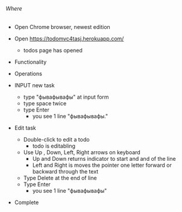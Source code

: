 ###### Where 
* Open Chrome browser, newest edition
* Open https://todomvc4tasj.herokuapp.com/
  - todos page has opened
  
* Functionality
* Operations

 * INPUT new task
   * type "фывафывафы" at input form
   * type space twice
   * type Enter
     - you see 1 line "фывафывафы."
 * Edit task
   * Double-click to edit a todo
     - todo is editabling
   * Use Up , Down, Left, Right arrows on keyboard
     - Up and Down returns indicator to start and and of the line
     - Left and Right is moves the pointer one letter forward or backward through the text
   * Type Delete at the end of line
   * Type Enter
     - you see 1 line "фывафывафы"

 * Complete  
 
